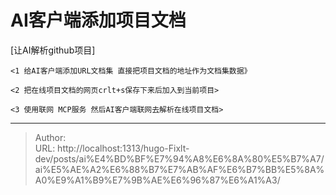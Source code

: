 # AI客户端添加项目文档


[让AI解析github项目]

	<1 给AI客户端添加URL文档集 直接把项目文档的地址作为文档集数据》

	<2 把在线项目文档的网页crlt+s保存下来后加入到当前项目>

	<3 使用联网 MCP服务 然后AI客户端联网去解析在线项目文档>

	

---

> Author:   
> URL: http://localhost:1313/hugo-Fixlt-dev/posts/ai%E4%BD%BF%E7%94%A8%E6%8A%80%E5%B7%A7/ai%E5%AE%A2%E6%88%B7%E7%AB%AF%E6%B7%BB%E5%8A%A0%E9%A1%B9%E7%9B%AE%E6%96%87%E6%A1%A3/  

